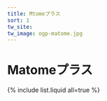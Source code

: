 ```yaml
---
title: Mtomeプラス
sort: 1
tw_site: 
tw_image: ogp-matome.jpg  
---
```

# Matomeプラス
{% include list.liquid all=true %}

